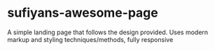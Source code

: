 # sufiyans-awesome-page
A simple landing page that follows the design provided. Uses modern markup and styling techniques/methods, fully responsive 
